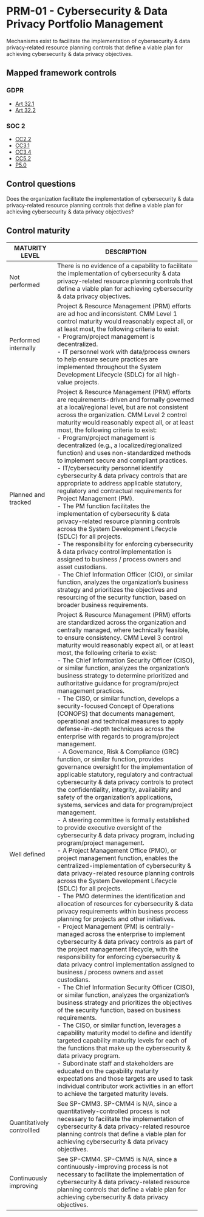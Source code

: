 # PRM-01 - Cybersecurity & Data Privacy Portfolio Management
Mechanisms exist to facilitate the implementation of cybersecurity & data privacy-related resource planning controls that define a viable plan for achieving cybersecurity & data privacy objectives.
## Mapped framework controls
### GDPR
- [Art 32.1](../gdpr/art32.md#Article-321)
- [Art 32.2](../gdpr/art32.md#Article-322)
### SOC 2
- [CC2.2](../soc2/cc22.md)
- [CC3.1](../soc2/cc31.md)
- [CC3.4](../soc2/cc34.md)
- [CC5.2](../soc2/cc52.md)
- [P5.0](../soc2/p50.md)
## Control questions
Does the organization facilitate the implementation of cybersecurity & data privacy-related resource planning controls that define a viable plan for achieving cybersecurity & data privacy objectives?
## Control maturity
|       MATURITY LEVEL       |                                                                                                                                                                                                                                                                                                                                                                                                                                                                                                                                                                                                                                                                                                                                                                                                                                                                                                                                                                                                                                                                                                                                                                                                                                                                                                                                                                                     DESCRIPTION                                                                                                                                                                                                                                                                                                                                                                                                                                                                                                                                                                                                                                                                                                                                                                                                                                                                                                                                                                                                                                                                                                                                                                                                                                                                                                                                                                                     |
|----------------------------|-------------------------------------------------------------------------------------------------------------------------------------------------------------------------------------------------------------------------------------------------------------------------------------------------------------------------------------------------------------------------------------------------------------------------------------------------------------------------------------------------------------------------------------------------------------------------------------------------------------------------------------------------------------------------------------------------------------------------------------------------------------------------------------------------------------------------------------------------------------------------------------------------------------------------------------------------------------------------------------------------------------------------------------------------------------------------------------------------------------------------------------------------------------------------------------------------------------------------------------------------------------------------------------------------------------------------------------------------------------------------------------------------------------------------------------------------------------------------------------------------------------------------------------------------------------------------------------------------------------------------------------------------------------------------------------------------------------------------------------------------------------------------------------------------------------------------------------------------------------------------------------------------------------------------------------------------------------------------------------------------------------------------------------------------------------------------------------------------------------------------------------------------------------------------------------------------------------------------------------------------------------------------------------------------------------------------------------------------------------------------------------------------------------------------------------------------------------------------------------------------------------------------------------------------------------------------------------------------------------------------------------------------------------------------------------------------------------------------------------------------------------------------------------|
| Not performed              | There is no evidence of a capability to facilitate the implementation of cybersecurity & data privacy-related resource planning controls that define a viable plan for achieving cybersecurity & data privacy objectives.                                                                                                                                                                                                                                                                                                                                                                                                                                                                                                                                                                                                                                                                                                                                                                                                                                                                                                                                                                                                                                                                                                                                                                                                                                                                                                                                                                                                                                                                                                                                                                                                                                                                                                                                                                                                                                                                                                                                                                                                                                                                                                                                                                                                                                                                                                                                                                                                                                                                                                                                                           |
| Performed internally       | Project & Resource Management (PRM) efforts are ad hoc and inconsistent. CMM Level 1 control maturity would reasonably expect all, or at least most, the following criteria to exist:<br>- Program/project management is decentralized.<br>- IT personnel work with data/process owners to help ensure secure practices are implemented throughout the System Development Lifecycle (SDLC) for all high-value projects.                                                                                                                                                                                                                                                                                                                                                                                                                                                                                                                                                                                                                                                                                                                                                                                                                                                                                                                                                                                                                                                                                                                                                                                                                                                                                                                                                                                                                                                                                                                                                                                                                                                                                                                                                                                                                                                                                                                                                                                                                                                                                                                                                                                                                                                                                                                                                             |
| Planned and tracked        | Project & Resource Management (PRM) efforts are requirements-driven and formally governed at a local/regional level, but are not consistent across the organization. CMM Level 2 control maturity would reasonably expect all, or at least most, the following criteria to exist:<br>- Program/project management is decentralized (e.g., a localized/regionalized function) and uses non-standardized methods to implement secure and compliant practices.<br>- IT/cybersecurity personnel identify cybersecurity & data privacy controls that are appropriate to address applicable statutory, regulatory and contractual requirements for Project Management (PM).<br>- The PM function facilitates the implementation of cybersecurity & data privacy-related resource planning controls across the System Development Lifecycle (SDLC) for all projects.<br>- The responsibility for enforcing cybersecurity & data privacy control implementation is assigned to business / process owners and asset custodians.<br>- The Chief Information Officer (CIO), or similar function, analyzes the organization’s business strategy and prioritizes the objectives and resourcing of the security function, based on broader business requirements.                                                                                                                                                                                                                                                                                                                                                                                                                                                                                                                                                                                                                                                                                                                                                                                                                                                                                                                                                                                                                                                                                                                                                                                                                                                                                                                                                                                                                                                                                                                                 |
| Well defined               | Project & Resource Management (PRM) efforts are standardized across the organization and centrally managed, where technically feasible, to ensure consistency. CMM Level 3 control maturity would reasonably expect all, or at least most, the following criteria to exist:<br>- The Chief Information Security Officer (CISO), or similar function, analyzes the organization’s business strategy to determine prioritized and authoritative guidance for program/project management practices.<br>- The CISO, or similar function, develops a security-focused Concept of Operations (CONOPS) that documents management, operational and technical measures to apply defense-in-depth techniques across the enterprise with regards to program/project management.<br>- A Governance, Risk & Compliance (GRC) function, or similar function, provides governance oversight for the implementation of applicable statutory, regulatory and contractual cybersecurity & data privacy controls to protect the confidentiality, integrity, availability and safety of the organization’s applications, systems, services and data for program/project management.<br>- A steering committee is formally established to provide executive oversight of the cybersecurity & data privacy program, including program/project management. <br>- A Project Management Office (PMO), or project management function, enables the centralized-implementation of cybersecurity & data privacy-related resource planning controls across the System Development Lifecycle (SDLC) for all projects.<br>- The PMO determines the identification and allocation of resources for cybersecurity & data privacy requirements within business process planning for projects and other initiatives.<br>- Project Management (PM) is centrally-managed across the enterprise to implement cybersecurity & data privacy controls as part of the project management lifecycle, with the responsibility for enforcing cybersecurity & data privacy control implementation assigned to business / process owners and asset custodians.<br>- The Chief Information Security Officer (CISO), or similar function, analyzes the organization’s business strategy and prioritizes the objectives of the security function, based on business requirements.<br>- The CISO, or similar function, leverages a capability maturity model to define and identify targeted capability maturity levels for each of the functions that make up the cybersecurity & data privacy program. <br>- Subordinate staff and stakeholders are educated on the capability maturity expectations and those targets are used to task individual contributor work activities in an effort to achieve the targeted maturity levels. |
| Quantitatively controllled | See SP-CMM3. SP-CMM4 is N/A, since a quantitatively-controlled process is not necessary to facilitate the implementation of cybersecurity & data privacy-related resource planning controls that define a viable plan for achieving cybersecurity & data privacy objectives.                                                                                                                                                                                                                                                                                                                                                                                                                                                                                                                                                                                                                                                                                                                                                                                                                                                                                                                                                                                                                                                                                                                                                                                                                                                                                                                                                                                                                                                                                                                                                                                                                                                                                                                                                                                                                                                                                                                                                                                                                                                                                                                                                                                                                                                                                                                                                                                                                                                                                                        |
| Continuously improving     | See SP-CMM4. SP-CMM5 is N/A, since a continuously-improving process is not necessary to facilitate the implementation of cybersecurity & data privacy-related resource planning controls that define a viable plan for achieving cybersecurity & data privacy objectives.                                                                                                                                                                                                                                                                                                                                                                                                                                                                                                                                                                                                                                                                                                                                                                                                                                                                                                                                                                                                                                                                                                                                                                                                                                                                                                                                                                                                                                                                                                                                                                                                                                                                                                                                                                                                                                                                                                                                                                                                                                                                                                                                                                                                                                                                                                                                                                                                                                                                                                           |
